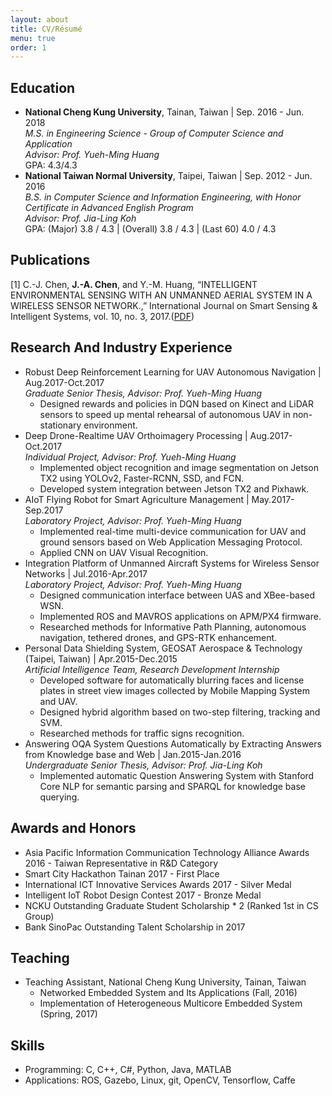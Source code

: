 ```yaml
---
layout: about
title: CV/Résumé
menu: true
order: 1
---
```


## Education
* **National Cheng Kung University**, Tainan, Taiwan | Sep. 2016 - Jun. 2018<br/>
*M.S. in Engineering Science - Group of Computer Science and Application*<br/>
*Advisor: Prof. Yueh-Ming Huang*<br/>
GPA: 4.3/4.3
* **National Taiwan Normal University**, Taipei, Taiwan | Sep. 2012 - Jun. 2016<br/>
*B.S. in Computer Science and Information Engineering, with Honor Certificate in Advanced English Program*<br/>
*Advisor: Prof. Jia-Ling Koh*<br/>
GPA: (Major) 3.8 / 4.3 | (Overall) 3.8 / 4.3 | (Last 60) 4.0 / 4.3

## Publications
[1] C.-J. Chen, **J.-A. Chen**, and Y.-M. Huang, “INTELLIGENT ENVIRONMENTAL SENSING WITH AN UNMANNED AERIAL SYSTEM IN A WIRELESS SENSOR NETWORK.,” International Journal on Smart Sensing & Intelligent Systems, vol. 10, no. 3, 2017.([PDF](http://s2is.org/Issues/v10/n3/papers/paper10.pdf))

## Research And Industry Experience
* Robust Deep Reinforcement Learning for UAV Autonomous Navigation \| Aug.2017-Oct.2017<br/>
*Graduate Senior Thesis, Advisor: Prof. Yueh-Ming Huang*<br/>
	* Designed rewards and policies in DQN based on Kinect and LiDAR sensors to speed up mental rehearsal of autonomous UAV in non-stationary environment.<br/>
* Deep Drone-Realtime UAV Orthoimagery Processing \| Aug.2017-Oct.2017<br/>
*Individual Project, Advisor: Prof. Yueh-Ming Huang*<br/>
	* Implemented object recognition and image segmentation on Jetson TX2 using YOLOv2, Faster-RCNN, SSD, and FCN.
	* Developed system integration between Jetson TX2 and Pixhawk.<br/>
* AIoT Flying Robot for Smart Agriculture Management \| May.2017-Sep.2017<br/>
*Laboratory Project, Advisor: Prof. Yueh-Ming Huang*<br/>
	* Implemented real-time multi-device communication for UAV and ground sensors based on Web Application Messaging Protocol.
	* Applied CNN on UAV Visual Recognition.<br/>
* Integration Platform of Unmanned Aircraft Systems for Wireless Sensor Networks \| Jul.2016-Apr.2017<br/>
*Laboratory Project, Advisor: Prof. Yueh-Ming Huang*<br/>
	* Designed communication interface between UAS and XBee-based WSN.
	* Implemented ROS and MAVROS applications on APM/PX4 firmware.
	* Researched methods for Informative Path Planning, autonomous navigation, tethered drones, and GPS-RTK enhancement.<br/>
* Personal Data Shielding System, GEOSAT Aerospace & Technology (Taipei, Taiwan) \| Apr.2015-Dec.2015<br/>
*Artificial Intelligence Team, Research Development Internship*<br/>
	* Developed software for automatically blurring faces and license plates in street view images collected by Mobile Mapping System and UAV.
	* Designed hybrid algorithm based on two-step filtering, tracking and SVM.
	* Researched methods for traffic signs recognition.<br/>
* Answering OQA System Questions Automatically by Extracting Answers from Knowledge base and Web \| Jan.2015-Jan.2016<br/>
*Undergraduate Senior Thesis, Advisor: Prof. Jia-Ling Koh*<br/>
	* Implemented automatic Question Answering System with Stanford Core NLP for semantic parsing and SPARQL for knowledge base querying.

## Awards and Honors
* Asia Pacific Information Communication Technology Alliance Awards 2016 - Taiwan Representative in R&D Category
* Smart City Hackathon Tainan 2017 - First Place 
* International ICT Innovative Services Awards 2017 - Silver Medal
* Intelligent IoT Robot Design Contest 2017 - Bronze Medal
* NCKU Outstanding Graduate Student Scholarship * 2 (Ranked 1st in CS Group)
* Bank SinoPac Outstanding Talent Scholarship in 2017

## Teaching
* Teaching Assistant, National Cheng Kung University, Tainan, Taiwan<br/>
	* Networked Embedded System and Its Applications (Fall, 2016)
	* Implementation of Heterogeneous Multicore Embedded System (Spring, 2017)

## Skills
* Programming: C, C++, C#, Python, Java, MATLAB
* Applications: ROS, Gazebo, Linux, git, OpenCV, Tensorflow, Caffe

